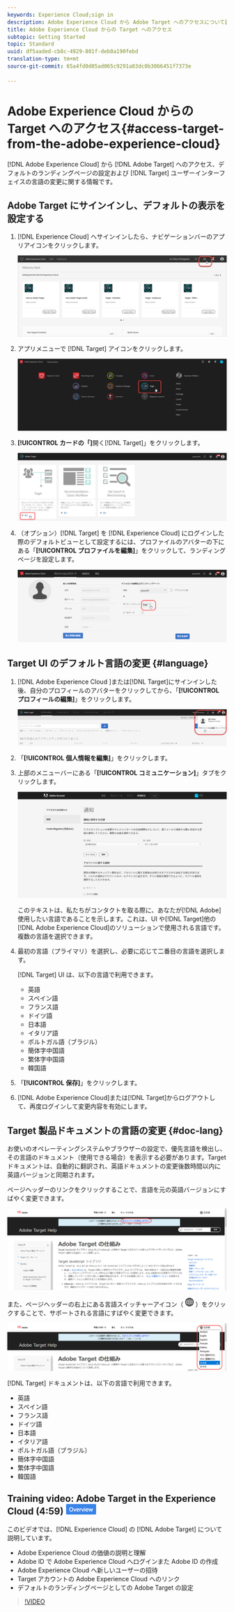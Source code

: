 ```yaml
---
keywords: Experience Cloud;sign in
description: Adobe Experience Cloud から Adobe Target へのアクセスについて説明しています。
title: Adobe Experience Cloud からの Target へのアクセス
subtopic: Getting Started
topic: Standard
uuid: df5aaded-cb8c-4929-801f-deb0a190febd
translation-type: tm+mt
source-git-commit: 65a4fd0d05ad065c9291a83dc0b3066451f7373e

---
```



# Adobe Experience Cloud からの Target へのアクセス{#access-target-from-the-adobe-experience-cloud}

[!DNL Adobe Experience Cloud] から [!DNL Adobe Target] へのアクセス、デフォルトのランディングページの設定および [!DNL Target] ユーザーインターフェイスの言語の変更に関する情報です。

## Adobe Target にサインインし、デフォルトの表示を設定する

1. [!DNL Experience Cloud] へサインインしたら、ナビゲーションバーのアプリアイコンをクリックします。

   ![アプリケーションアイコン](/help/c-intro/assets/appmenu-new.png)

1. アプリメニューで [!DNL Target] アイコンをクリックします。

   ![Target アイコン](/help/c-intro/assets/appmenu-target-new.png)

1. **[!UICONTROL カードの「]**&#x200B;開く[!DNL Target]」をクリックします。

   ![Target の起動](/help/c-intro/assets/target-launch-new.png)

1. （オプション）[!DNL Target] を [!DNL Experience Cloud] にログインした際のデフォルトビューとして設定するには、プロファイルのアバターの下にある「**[!UICONTROL プロファイルを編集]**」をクリックして、ランディングページを設定します。

   ![ランディングページ](/help/c-intro/assets/pagepref-new.png)

## Target UI のデフォルト言語の変更 {#language}

1. [!DNL Adobe Experience Cloud ]または[!DNL Target]にサインインした後、自分のプロフィールのアバターをクリックしてから、「**[!UICONTROL プロフィールの編集]**」をクリックします。

   ![プロファイルを編集](/help/c-intro/assets/change-language.png)

1. 「**[!UICONTROL 個人情報を編集]**」をクリックします。

1. 上部のメニューバーにある「**[!UICONTROL コミュニケーション]**」タブをクリックします。

   ![優先言語](/help/c-intro/assets/prefered-language.png)

   このテキストは、私たちがコンタクトを取る際に、あなたが[!DNL Adobe]使用したい言語であることを示します。これは、UI や[!DNL Target]他の[!DNL Adobe Experience Cloud]のソリューションで使用される言語です。複数の言語を選択できます。

1. 最初の言語（プライマリ）を選択し、必要に応じて二番目の言語を選択します。

   [!DNL Target] UI は、以下の言語で利用できます。

   * 英語
   * スペイン語
   * フランス語
   * ドイツ語
   * 日本語
   * イタリア語
   * ポルトガル語（ブラジル）
   * 簡体字中国語
   * 繁体字中国語
   * 韓国語

1. 「**[!UICONTROL 保存]**」をクリックします。

1. [!DNL Adobe Experience Cloud]または[!DNL Target]からログアウトして、再度ログインして変更内容を有効にします。

## Target 製品ドキュメントの言語の変更 {#doc-lang}

お使いのオペレーティングシステムやブラウザーの設定で、優先言語を検出し、その言語のドキュメント（使用できる場合）を表示する必要があります。Target ドキュメントは、自動的に翻訳され、英語ドキュメントの変更後数時間以内に英語バージョンと同期されます。

ページヘッダーのリンクをクリックすることで、言語を元の英語バージョンにすばやく変更できます。

![元の言語への変更](/help/c-intro/assets/mt-original.png)

また、ページヘッダーの右上にある言語スイッチャーアイコン（ ![言語 スイッチャー](/help/c-intro/assets/icon-language-switcher.png) ）をクリックすることで、サポートされる言語にすばやく変更できます。

![言語スイッチャー](/help/c-intro/assets/language-switcher.png)

[!DNL Target] ドキュメントは、以下の言語で利用できます。

* 英語
* スペイン語
* フランス語
* ドイツ語
* 日本語
* イタリア語
* ポルトガル語（ブラジル）
* 簡体字中国語
* 繁体字中国語
* 韓国語

## Training video: Adobe Target in the Experience Cloud (4:59) ![Overview badge](/help/assets/overview.png)

このビデオでは、[!DNL Experience Cloud] の [!DNL Adobe Target] について説明しています。

* Adobe Experience Cloud の価値の説明と理解
* Adobe ID で Adobe Experience Cloud へログインまた Adobe ID の作成
* Adobe Experience Cloud へ新しいユーザーの招待
* Target アカウントの Adobe Experience Cloud へのリンク
* デフォルトのランディングページとしての Adobe Target の設定

>[!VIDEO](https://www.youtube.com/watch?v=7lwYrYC7vdM)